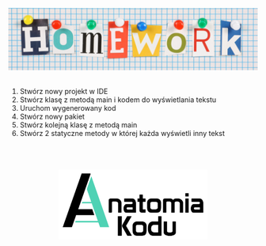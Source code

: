 <p align="center">
    <img src="../images/homework.png" width="800">
    <br/><br/>
</p>

1. Stwórz nowy projekt w IDE
2. Stwórz klasę z metodą main i kodem do wyświetlania tekstu
3. Uruchom wygenerowany kod
4. Stwórz nowy pakiet
5. Stwórz kolejną klasę z metodą main
6. Stwórz 2 statyczne metody w której każda wyświetli inny tekst

<p align="center">
    <br/><br/><br/>
    <img src="../images/logo-ak.png" width="300">
</p>